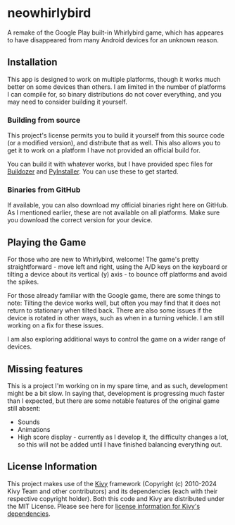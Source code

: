 # neowhirlybird
A remake of the Google Play built-in Whirlybird game, which has appeares to
have disappeared from many Android devices for an unknown reason.

## Installation

This app is designed to work on multiple platforms, though it works much
better on some devices than others. I am limited in the number of platforms I
can compile for, so binary distributions do not cover everything, and you may
need to consider building it yourself.

### Building from source

This project's license permits you to build it yourself from this source code
(or a modified version), and distribute that as well. This also allows you to
get it to work on a platform I have not provided an official build for.

You can build it with whatever works, but I have provided spec files for
[Buildozer](https://github.com/kivy/buildozer) and
[PyInstaller](https://pyinstaller.org/). You can use these to get started.

### Binaries from GitHub

If available, you can also download my official binaries right here on GitHub.
As I mentioned earlier, these are not available on all platforms. Make sure
you download the correct version for your device.

## Playing the Game

For those who are new to Whirlybird, welcome! The game's pretty
straightforward - move left and right, using the A/D keys on the keyboard or 
tilting a device about its vertical (y) axis - to bounce off platforms and
avoid the spikes.

For those already familiar with the Google game, there are some things to
note: Tilting the device works well, but often you may find that it does not
return to stationary when tilted back. There are also some issues if the
device is rotated in other ways, such as when in a turning vehicle. I am still
working on a fix for these issues.

I am also exploring additional ways to control the game on a wider range of
devices.

## Missing features

This is a project I'm working on in my spare time, and as such, development
might be a bit slow.
In saying that, development is progressing much faster than I expected, but
there are some notable features of the original game still absent:
* Sounds
* Animations
* High score display - currently as I develop it, the difficulty changes a
lot, so this will not be added until I have finished balancing everything out.

## License Information

This project makes use of the [Kivy](https://kivy.org/) framework (Copyright
(c) 2010-2024 Kivy Team and other contributors) and its dependencies (each
with their respective copyright holder). Both this code and Kivy are
distributed under the MIT License. Please see here for
[license information for Kivy's dependencies](https://kivy.org/doc/stable/guide/licensing.html).


